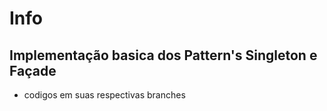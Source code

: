 # Info
## Implementação basica dos Pattern's Singleton e Façade

- codigos em suas respectivas branches
